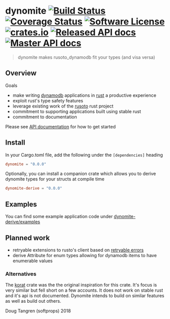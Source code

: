 # dynomite [![Build Status](https://travis-ci.org/softprops/dynomite.svg?branch=master)](https://travis-ci.org/softprops/dynomite) [![Coverage Status](https://coveralls.io/repos/softprops/dynomite/badge.svg?branch=master&service=github)](https://coveralls.io/github/softprops/dynomite?branch=master) [![Software License](https://img.shields.io/badge/license-MIT-brightgreen.svg)](LICENSE) [![crates.io](http://meritbadge.herokuapp.com/dynomite)](https://crates.io/crates/dynomite) [![Released API docs](https://docs.rs/dynomite/badge.svg)](http://docs.rs/dynomite) [![Master API docs](https://img.shields.io/badge/docs-master-green.svg)](https://softprops.github.io/dynomite)

> dynomite makes rusoto_dynamodb fit your types (and visa versa)

## Overview

Goals

* make writing [dynamodb](https://aws.amazon.com/dynamodb/) applications in [rust](https://www.rust-lang.org/) a productive experience
* exploit rust's type safety features
* leverage existing work of the [rusoto](https://github.com/rusoto/rusoto) rust project
* commitment to supporting applications built using stable rust
* commitment to documentation

Please see [API documentation](https://softprops.github.io/dynomite) for how
to get started

## Install

In your Cargo.toml file, add the following under the `[dependencies]` heading

```toml
dynomite = "0.0.0"
```

Optionally, you can install a companion crate which allows you to derive
dynomite types for your structs at compile time

```toml
dynomite-derive = "0.0.0"
```

## Examples

You can find some example application code under [dynomite-derive/examples](dynomite-derive/examples)

## Planned work

* retryable extensions to rusto's client based on [retryable errors](https://docs.aws.amazon.com/amazondynamodb/latest/developerguide/Programming.Errors.html#Programming.Errors.MessagesAndCodes)
* derive Attribute for enum types allowing for dynamodb items to have enumerable values

### Alternatives

The [korat](https://crates.io/crates/korat) crate was the the original inspiration for this crate. It's focus is very similar but fell short on a few
accounts. It does not work on stable rust and it's api is not documented. Dynomite intends to build on similar features as well as build out others.

Doug Tangren (softprops) 2018
